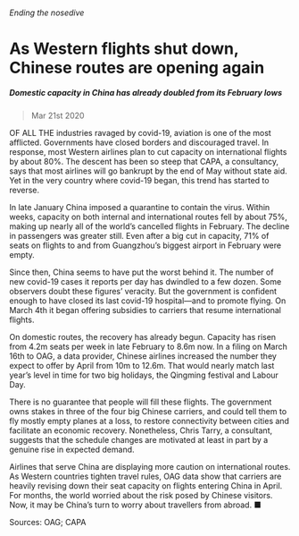 ###### Ending the nosedive
# As Western flights shut down, Chinese routes are opening again 
##### Domestic capacity in China has already doubled from its February lows 
> Mar 21st 2020 


OF ALL THE industries ravaged by covid-19, aviation is one of the most afflicted. Governments have closed borders and discouraged travel. In response, most Western airlines plan to cut capacity on international flights by about 80%. The descent has been so steep that CAPA, a consultancy, says that most airlines will go bankrupt by the end of May without state aid. Yet in the very country where covid-19 began, this trend has started to reverse.
In late January China imposed a quarantine to contain the virus. Within weeks, capacity on both internal and international routes fell by about 75%, making up nearly all of the world’s cancelled flights in February. The decline in passengers was greater still. Even after a big cut in capacity, 71% of seats on flights to and from Guangzhou’s biggest airport in February were empty.



Since then, China seems to have put the worst behind it. The number of new covid-19 cases it reports per day has dwindled to a few dozen. Some observers doubt these figures’ veracity. But the government is confident enough to have closed its last covid-19 hospital—and to promote flying. On March 4th it began offering subsidies to carriers that resume international flights.
On domestic routes, the recovery has already begun. Capacity has risen from 4.2m seats per week in late February to 8.6m now. In a filing on March 16th to OAG, a data provider, Chinese airlines increased the number they expect to offer by April from 10m to 12.6m. That would nearly match last year’s level in time for two big holidays, the Qingming festival and Labour Day.


There is no guarantee that people will fill these flights. The government owns stakes in three of the four big Chinese carriers, and could tell them to fly mostly empty planes at a loss, to restore connectivity between cities and facilitate an economic recovery. Nonetheless, Chris Tarry, a consultant, suggests that the schedule changes are motivated at least in part by a genuine rise in expected demand.
Airlines that serve China are displaying more caution on international routes. As Western countries tighten travel rules, OAG data show that carriers are heavily revising down their seat capacity on flights entering China in April. For months, the world worried about the risk posed by Chinese visitors. Now, it may be China’s turn to worry about travellers from abroad. ■
Sources: OAG; CAPA


